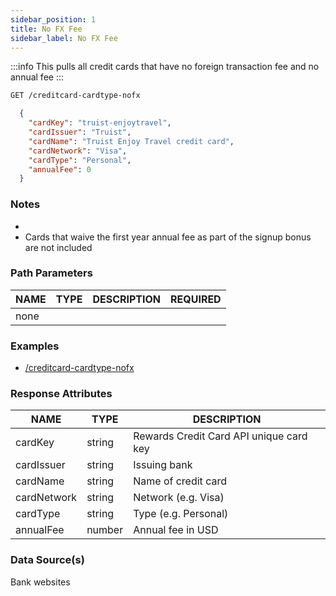 ```yaml
---
sidebar_position: 1
title: No FX Fee
sidebar_label: No FX Fee
---
```


:::info
This pulls all credit cards that have no foreign transaction fee and no annual fee
:::

```bash title="HTTP REQUEST"
GET /creditcard-cardtype-nofx
```



```json title="RESPONSE"
  {
    "cardKey": "truist-enjoytravel",
    "cardIssuer": "Truist",
    "cardName": "Truist Enjoy Travel credit card",
    "cardNetwork": "Visa",
    "cardType": "Personal",
    "annualFee": 0
  }
```


### Notes

- 
- Cards that waive the first year annual fee as part of the signup bonus are not included



### Path Parameters

 | NAME        | TYPE   | DESCRIPTION                                                      | REQUIRED |
| ---------- | ------ | ---------------------------------------------------------------- | ------ |
| none |


### Examples

- [/creditcard-cardtype-nofx](/)

### Response Attributes

| NAME        | TYPE   | DESCRIPTION                                                      |
| ---------- | ------ | ---------------------------------------------------------------- |
 | cardKey | string | Rewards Credit Card API unique card key | 
 | cardIssuer | string | Issuing bank | 
 | cardName | string | Name of credit card | 
 | cardNetwork | string | Network (e.g. Visa)| 
 | cardType | string | Type (e.g. Personal) | 
 | annualFee | number | Annual fee in USD | 

 
### Data Source(s)

Bank websites